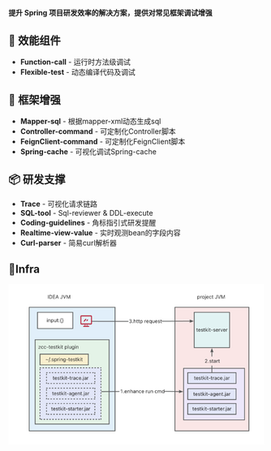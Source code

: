 **提升 Spring 项目研发效率的解决方案，提供对常见框架调试增强**

## 🚀 效能组件
- **Function-call** - 运行时方法级调试
- **Flexible-test** - 动态编译代码及调试

## 🚀 框架增强
- **Mapper-sql** - 根据mapper-xml动态生成sql
- **Controller-command** - 可定制化Controller脚本
- **FeignClient-command** - 可定制化FeignClient脚本
- **Spring-cache** - 可视化调试Spring-cache

## 📦 研发支撑
- **Trace** - 可视化请求链路
- **SQL-tool** - Sql-reviewer & DDL-execute
- **Coding-guidelines** - 角标指引式研发提醒
- **Realtime-view-value** - 实时观测bean的字段内容
- **Curl-parser** - 简易curl解析器

## 🔨Infra
![infra](infra.png)